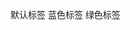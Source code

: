 <span class="ant-tag">默认标签</span>
<span class="ant-tag ant-tag-blue">蓝色标签</span>
<span class="ant-tag ant-tag-green">绿色标签</span>